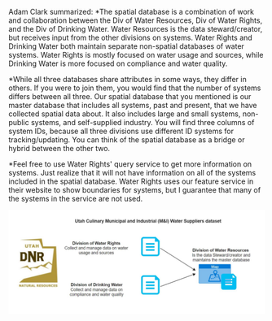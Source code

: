 
Adam Clark summarized: 
*The spatial database is a combination of work and collaboration between the Div of Water Resources, Div of Water Rights, and the Div of Drinking Water.  Water Resources is the data steward/creator, but receives input from the other divisions on systems.  Water Rights and Drinking Water both maintain separate non-spatial databases of water systems.  Water Rights is mostly focused on water usage and sources, while Drinking Water is more focused on compliance and water quality.

*While all three databases share attributes in some ways, they differ in others.  If you were to join them, you would find that the number of systems differs between all three.  Our spatial database that you mentioned is our master database that includes all systems, past and present, that we have collected spatial data about.  It also includes large and small systems, non-public systems, and self-supplied industry.  You will find three columns of system IDs, because all three divisions use different ID systems for tracking/updating.  You can think of the spatial database as a bridge or hybrid between the other two.

*Feel free to use Water Rights' query service to get more information on systems.  Just realize that it will not have information on all of the systems included in the spatial database.  Water Rights uses our feature service in their website to show boundaries for systems, but I guarantee that many of the systems in the service are not used.

![](https://github.com/WSWCWaterDataExchange/MappingStatesDataToWaDE2.0/blob/master/Utah/SiteSpecificAmounts/UDWR/Utah_data_flow.png)

